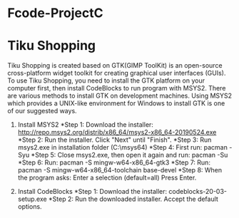 # Fcode-ProjectC
# Tiku Shopping 
Tiku Shopping is created based on GTK(GIMP ToolKit) is an open-source cross-platform widget toolkit for
creating graphical user interfaces (GUIs). 
To use Tiku Shopping, you need to install the GTK platform on your computer first,
then install CodeBlocks to run program with MSYS2.
There are various methods to install GTK on development machines.
Using MSYS2 which provides a UNIX-like environment for Windows to install GTK is one of our suggested ways.

1. Install MSYS2
*Step 1: Download the installer: 
    http://repo.msys2.org/distrib/x86_64/msys2-x86_64-20190524.exe 
*Step 2: Run the installer. Click "Next" until "Finish".
*Step 3: Run msys2.exe in installation folder (C:\msys64)
*Step 4: First run:  pacman -Syu
*Step 5: Close msys2.exe, then open it again and run: pacman -Su
*Step 6: Run: pacman -S mingw-w64-x86_64-gtk3
*Step 7: Run: pacman -S mingw-w64-x86_64-toolchain base-devel
*Step 8: When the program asks: Enter a selection (default=all)
        Press Enter.

2. Install CodeBlocks
*Step 1: Download the installer: codeblocks-20-03-setup.exe
*Step 2: Run the downloaded installer. 
        Accept the default options.
